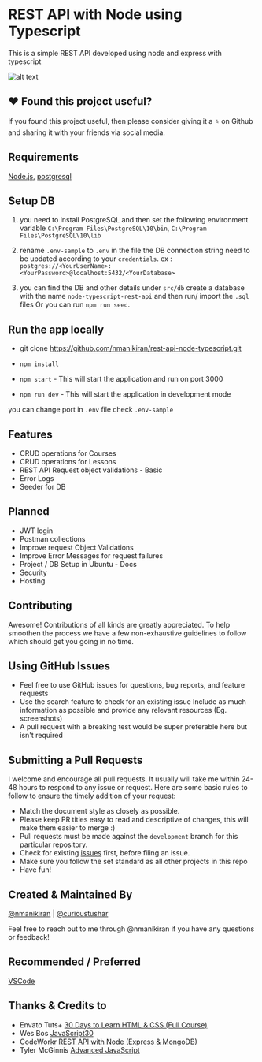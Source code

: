 # REST API with Node using Typescript

This is a simple REST API developed using node and express with typescript

![alt text](https://image.ibb.co/nAd9OF/logos.png "Node Typescript")

## ❤️ Found this project useful?

If you found this project useful, then please consider giving it a ⭐️ on Github and sharing it with your friends via social media.

## Requirements

[Node.js](https://nodejs.org/en/), [postgresql](https://www.postgresql.org/download/)

## Setup DB

1. you need to install PostgreSQL and then set the following environment variable
   `C:\Program Files\PostgreSQL\10\bin`,
   `C:\Program Files\PostgreSQL\10\lib`
2. rename `.env-sample` to `.env` in the file the DB connection string need to be updated according to your `credentials`.
   ex : `postgres://<YourUserName>:<YourPassword>@localhost:5432/<YourDatabase>`

3. you can find the DB and other details under `src/db`
   create a database with the name `node-typescript-rest-api` and then run/ import the `.sql` files
   Or you can run `npm run seed`.

## Run the app locally

- git clone https://github.com/nmanikiran/rest-api-node-typescript.git

- `npm install`
- `npm start` - This will start the application and run on port 3000
- `npm run dev` - This will start the application in development mode

you can change port in `.env` file check `.env-sample`

## Features

- CRUD operations for Courses
- CRUD operations for Lessons
- REST API Request object validations - Basic
- Error Logs
- Seeder for DB

## Planned

- JWT login
- Postman collections
- Improve request Object Validations
- Improve Error Messages for request failures
- Project / DB Setup in Ubuntu - Docs
- Security
- Hosting

## Contributing

Awesome! Contributions of all kinds are greatly appreciated. To help smoothen the process we have a few non-exhaustive guidelines to follow which should get you going in no time.

## Using GitHub Issues

- Feel free to use GitHub issues for questions, bug reports, and feature requests
- Use the search feature to check for an existing issue Include as much information as possible and provide any relevant resources (Eg. screenshots)
- A pull request with a breaking test would be super preferable here but isn't required

## Submitting a Pull Requests

I welcome and encourage all pull requests. It usually will take me within 24-48 hours to respond to any issue or request. Here are some basic rules to follow to ensure the timely addition of your request:

- Match the document style as closely as possible.
- Please keep PR titles easy to read and descriptive of changes, this will make them easier to merge :)
- Pull requests must be made against the `development` branch for this particular repository.
- Check for existing [issues](https://github.com/nmanikiran/rest-api-node-typescript/issues) first, before filing an issue.
- Make sure you follow the set standard as all other projects in this repo
- Have fun!

## Created & Maintained By

[@nmanikiran](https://github.com/nmanikiran) | [@curioustushar](https://github.com/curioustushar)

Feel free to reach out to me through @nmanikiran if you have any questions or feedback!

## Recommended / Preferred

[VSCode](https://code.visualstudio.com/download)

## Thanks & Credits to

- Envato Tuts+ [30 Days to Learn HTML & CSS (Full Course)](https://www.youtube.com/playlist?list=PLgGbWId6zgaWZkPFI4Sc9QXDmmOWa1v5F)
- Wes Bos [JavaScript30](https://www.youtube.com/playlist?list=PLu8EoSxDXHP6CGK4YVJhL_VWetA865GOH)
- CodeWorkr [REST API with Node (Express & MongoDB)](https://www.youtube.com/playlist?list=PLSpJkDDmpFZ5rZ5-Aur9WRNsBDSUS-0B9)
- Tyler McGinnis [Advanced JavaScript](https://www.youtube.com/playlist?list=PLqrUy7kON1meuCvGp2D6yTglZhPTT_s_f)
